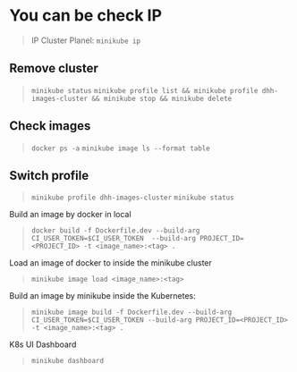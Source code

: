 # You can be check IP

  > IP Cluster Planel: `minikube ip`

## Remove cluster

  > `minikube status`
  > `minikube profile list && minikube profile dhh-images-cluster && minikube stop && minikube delete`
  >

## Check images

  >`docker ps -a`
  >`minikube image ls --format table`

## Switch profile

  >`minikube profile dhh-images-cluster`
  >`minikube status`

Build an image by docker in local
  >`docker build -f Dockerfile.dev --build-arg CI_USER_TOKEN=$CI_USER_TOKEN  --build-arg PROJECT_ID=<PROJECT_ID> -t <image_name>:<tag> .`

Load an image of docker to inside the minikube cluster
  >`minikube image load <image_name>:<tag>`

Build an image by minikube inside the Kubernetes:
  >`minikube image build -f Dockerfile.dev --build-arg CI_USER_TOKEN=$CI_USER_TOKEN --build-arg PROJECT_ID=<PROJECT_ID> -t <image_name>:<tag> .`

K8s UI Dashboard

> `minikube dashboard`

